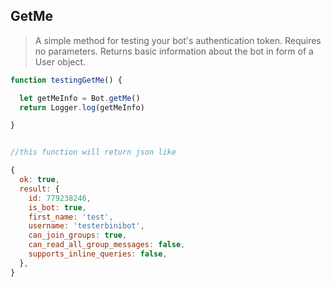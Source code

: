 ## GetMe

> A simple method for testing your bot's authentication token. Requires no parameters. Returns basic information about the bot in form of a User object.

```js
function testingGetMe() {

  let getMeInfo = Bot.getMe()
  return Logger.log(getMeInfo)

}


//this function will return json like

{
  ok: true,
  result: {
    id: 779238246,
    is_bot: true,
    first_name: 'test',
    username: 'testerbinibot',
    can_join_groups: true,
    can_read_all_group_messages: false,
    supports_inline_queries: false,
  },
}
```
